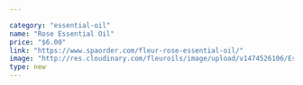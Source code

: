 ```yaml
---

category: "essential-oil"
name: "Rose Essential Oil"
price: "$6.00"
link: "https://www.spaorder.com/fleur-rose-essential-oil/"
image: "http://res.cloudinary.com/fleuroils/image/upload/v1474526106/Essential%20Oil/rose.jpg"
type: new
---
```

